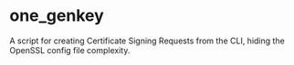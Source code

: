 # one_genkey
A script for creating Certificate Signing Requests from the CLI, hiding the OpenSSL config file complexity.
